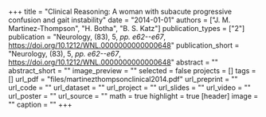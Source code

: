 +++
title = "Clinical Reasoning: A woman with subacute progressive confusion and gait instability"
date = "2014-01-01"
authors = ["J. M. Martinez-Thompson", "H. Botha", "B. S. Katz"]
publication_types = ["2"]
publication = "Neurology, (83), 5, _pp. e62--e67_, https://doi.org/10.1212/WNL.0000000000000648"
publication_short = "Neurology, (83), 5, _pp. e62--e67_, https://doi.org/10.1212/WNL.0000000000000648"
abstract = ""
abstract_short = ""
image_preview = ""
selected = false
projects = []
tags = []
url_pdf = "files/martinezthompsonclinical2014.pdf"
url_preprint = ""
url_code = ""
url_dataset = ""
url_project = ""
url_slides = ""
url_video = ""
url_poster = ""
url_source = ""
math = true
highlight = true
[header]
image = ""
caption = ""
+++
